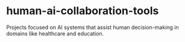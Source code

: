 # human-ai-collaboration-tools
Projects focused on AI systems that assist human decision-making in domains like healthcare and education.
